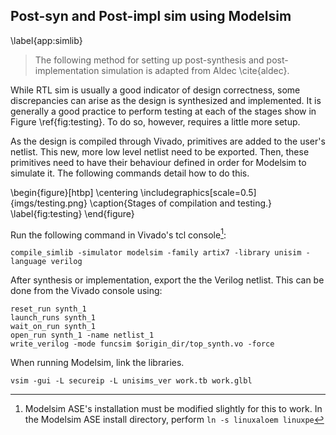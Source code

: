 Post-syn and Post-impl sim using Modelsim
-----------------------------------------
\label{app:simlib}

>The following method for setting up post-synthesis and post-implementation
simulation is adapted from Aldec \cite{aldec}.

While RTL sim is usually a good indicator of design correctness, some
discrepancies can arise as the design is synthesized and implemented.  It is
generally a good practice to perform testing at each of the stages show in
Figure \ref{fig:testing}.  To do so, however, requires a little more setup.

As the design is compiled through Vivado, primitives are added to the user's
netlist.  This new, more low level netlist need to be exported.  Then, these
primitives need to have their behaviour defined in order for Modelsim to
simulate it.  The following commands detail how to do this.

\begin{figure}[htbp]
    \centering
    \includegraphics[scale=0.5]{imgs/testing.png}
    \caption{Stages of compilation and testing.}
    \label{fig:testing}
\end{figure}

Run the following command in Vivado's tcl console[^1]:

    compile_simlib -simulator modelsim -family artix7 -library unisim -language verilog

After synthesis or implementation, export the the Verilog netlist.  This can be
done from the Vivado console using:

    reset_run synth_1
    launch_runs synth_1
    wait_on_run synth_1
    open_run synth_1 -name netlist_1
    write_verilog -mode funcsim $origin_dir/top_synth.vo -force

When running Modelsim, link the libraries.

    vsim -gui -L secureip -L unisims_ver work.tb work.glbl


[^1]: Modelsim ASE's installation must be modified slightly for this to work.
In the Modelsim ASE install directory, perform `ln -s linuxaloem linuxpe`
